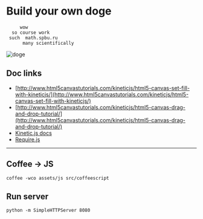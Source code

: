 Build your own doge
===================

         wow
      so course work
     such  math.spbu.ru
          many scientifically

![doge][1]

Doc links
---------

* [http://www.html5canvastutorials.com/kineticjs/html5-canvas-set-fill-with-kineticjs/](http://www.html5canvastutorials.com/kineticjs/html5-canvas-set-fill-with-kineticjs/)
* [http://www.html5canvastutorials.com/kineticjs/html5-canvas-drag-and-drop-tutorial/](http://www.html5canvastutorials.com/kineticjs/html5-canvas-drag-and-drop-tutorial/)
* [Kinetic.js docs](http://kineticjs.com/docs/index.html)
* [Require.js](http://requirejs.org/)

----------

Coffee → JS
------------

    coffee -wco assets/js src/coffeescript

Run server
----------

    python -m SimpleHTTPServer 8080


  [1]: https://pp.vk.me/c618820/v618820142/5973/dI9J1q6rgFg.jpg